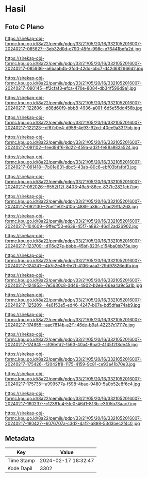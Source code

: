 # Hasil

## Foto C Plano

https://sirekap-obj-formc.kpu.go.id/8a22/pemilu/pdpr/33/21/05/20/16/3321052016007-20240217-085627--3eb32d0d-c790-45fd-998c-e76441befa2d.jpg

https://sirekap-obj-formc.kpu.go.id/8a22/pemilu/pdpr/33/21/05/20/16/3321052016007-20240217-085936--a6baab4b-3fcd-42dd-bbc7-d42d682966d2.jpg

https://sirekap-obj-formc.kpu.go.id/8a22/pemilu/pdpr/33/21/05/20/16/3321052016007-20240217-090145--ff2cfaf3-efca-470e-8084-db34f596d9a1.jpg

https://sirekap-obj-formc.kpu.go.id/8a22/pemilu/pdpr/33/21/05/20/16/3321052016007-20240217-122606--d88d60f9-bbb8-4936-a001-6d5e55dd456b.jpg

https://sirekap-obj-formc.kpu.go.id/8a22/pemilu/pdpr/33/21/05/20/16/3321052016007-20240217-122123--cf67c0e4-d958-4e93-92cd-40ee9a33f7bb.jpg

https://sirekap-obj-formc.kpu.go.id/8a22/pemilu/pdpr/33/21/05/20/16/3321052016007-20240217-091102--feed94f6-8d22-459a-ad3f-fe88a882a524.jpg

https://sirekap-obj-formc.kpu.go.id/8a22/pemilu/pdpr/33/21/05/20/16/3321052016007-20240217-091418--7b01e631-dbc5-43ab-80c6-ebf03bfafbf3.jpg

https://sirekap-obj-formc.kpu.go.id/8a22/pemilu/pdpr/33/21/05/20/16/3321052016007-20240217-092026--9552f12f-8403-49a5-88ec-837fe2821cb7.jpg

https://sirekap-obj-formc.kpu.go.id/8a22/pemilu/pdpr/33/21/05/20/16/3321052016007-20240217-092130--2bef1e01-410b-4889-a36c-70ad2911a263.jpg

https://sirekap-obj-formc.kpu.go.id/8a22/pemilu/pdpr/33/21/05/20/16/3321052016007-20240217-104609--9ffecf53-e639-45f7-a892-46d12ad26902.jpg

https://sirekap-obj-formc.kpu.go.id/8a22/pemilu/pdpr/33/21/05/20/16/3321052016007-20240217-123709--d115d27e-bbbb-45bf-823f-c154ba0bb75e.jpg

https://sirekap-obj-formc.kpu.go.id/8a22/pemilu/pdpr/33/21/05/20/16/3321052016007-20240217-124241--4b7c2e49-9e2f-4136-aaa2-29d97826edfa.jpg

https://sirekap-obj-formc.kpu.go.id/8a22/pemilu/pdpr/33/21/05/20/16/3321052016007-20240217-124853--7e5630c8-0d46-4902-b2e6-66ea4a9c5a1b.jpg

https://sirekap-obj-formc.kpu.go.id/8a22/pemilu/pdpr/33/21/05/20/16/3321052016007-20240217-125209--4e6153e5-ed46-4247-b07a-bd5dfaa74ab9.jpg

https://sirekap-obj-formc.kpu.go.id/8a22/pemilu/pdpr/33/21/05/20/16/3321052016007-20240217-174655--aac7814b-a2f1-46de-b9af-42237c17117e.jpg

https://sirekap-obj-formc.kpu.go.id/8a22/pemilu/pdpr/33/21/05/20/16/3321052016007-20240217-174945--cf06efd2-1563-40a4-8ba0-4145f2f8de45.jpg

https://sirekap-obj-formc.kpu.go.id/8a22/pemilu/pdpr/33/21/05/20/16/3321052016007-20240217-175426--f2042ff8-1175-4159-9c81-ce93a41b70e3.jpg

https://sirekap-obj-formc.kpu.go.id/8a22/pemilu/pdpr/33/21/05/20/16/3321052016007-20240217-175735--a999577a-f598-4bae-9480-5a0b52e8f6c4.jpg

https://sirekap-obj-formc.kpu.go.id/8a22/pemilu/pdpr/33/21/05/20/16/3321052016007-20240217-180237--c12391c4-5fe0-46d1-813b-e3f05b73aac7.jpg

https://sirekap-obj-formc.kpu.go.id/8a22/pemilu/pdpr/33/21/05/20/16/3321052016007-20240217-180427--6076707a-c3d2-4af2-a898-53d3bec2f4c0.jpg


## Metadata

| Key        | Value               |
| ---------- | ------------------- |
| Time Stamp | 2024-02-17 18:32:47 |
| Kode Dapil | 3302                |



